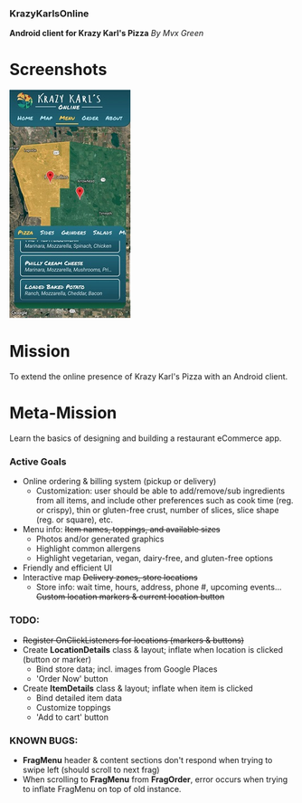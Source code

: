 ### KrazyKarlsOnline
**Android client for Krazy Karl's Pizza**
_By Mvx Green_

# Screenshots
![alt text](https://raw.githubusercontent.com/mvxGREEN/KrazyKarlsOnline/master/screenshots/KKO_MENU_2.jpg)

# Mission
To extend the online presence of Krazy Karl's Pizza with an Android client.

# Meta-Mission
Learn the basics of designing and building a restaurant eCommerce app.

### Active Goals
- Online ordering & billing system (pickup or delivery)
  - Customization: user should be able to add/remove/sub ingredients from all items, and include other preferences such as cook time (reg. or crispy), thin or gluten-free crust, number of slices, slice shape (reg. or square), etc.
- Menu info:
  ~~Item names, toppings, and available sizes~~
  - Photos and/or generated graphics
  - Highlight common allergens
  - Highlight vegetarian, vegan, dairy-free, and gluten-free options
- Friendly and efficient UI
- Interactive map
  ~~Delivery zones, store locations~~
  - Store info: wait time, hours, address, phone #, upcoming events...
  ~~Custom location markers & current location button~~



### TODO:
  - ~~Register OnClickListeners for locations (markers & buttons)~~
  - Create **LocationDetails** class & layout; inflate when location is clicked (button or marker)
    - Bind store data; incl. images from Google Places
    - 'Order Now' button
  - Create **ItemDetails** class & layout; inflate when item is clicked
    - Bind detailed item data
    - Customize toppings
    - 'Add to cart' button



### KNOWN BUGS:
  - **FragMenu** header & content sections don't respond when trying to swipe left (should scroll to next frag)
  - When scrolling to **FragMenu** from **FragOrder**, error occurs when trying to inflate FragMenu on top of old instance.
